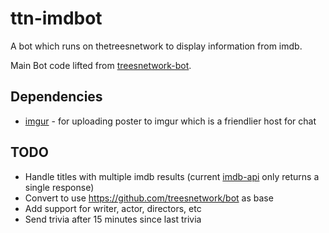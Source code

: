 # ttn-imdbot
A bot which runs on thetreesnetwork to display information from imdb.

Main Bot code lifted from [treesnetwork-bot](https://github.com/simonify/treesnetwork-bot).

## Dependencies
* [imgur](https://github.com/kaimallea/node-imgur) - for uploading poster to imgur which is a friendlier host for chat

## TODO
* Handle titles with multiple imdb results (current [imdb-api](https://github.com/worr/node-imdb-api) only returns a single response)
* Convert to use https://github.com/treesnetwork/bot as base
* Add support for writer, actor, directors, etc
* Send trivia after 15 minutes since last trivia
